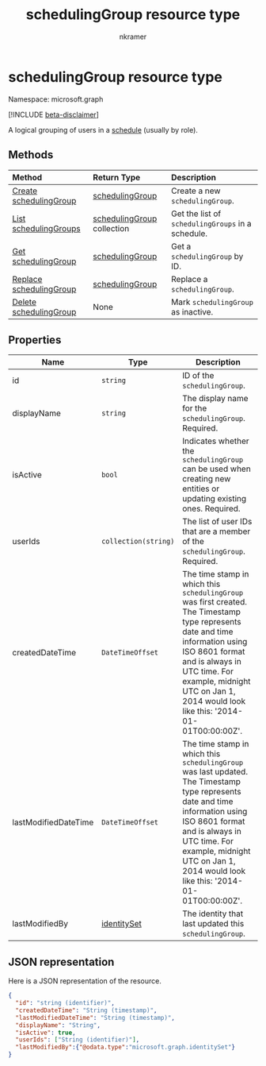 ﻿---
title: "schedulingGroup resource type"
description: "A logical grouping of members in the schedule (usually by role)."
author: "nkramer"
localization_priority: Priority
ms.prod: "microsoft-teams"
doc_type: resourcePageType
---

# schedulingGroup resource type

Namespace: microsoft.graph

[!INCLUDE [beta-disclaimer](../../includes/beta-disclaimer.md)]

A logical grouping of users in a [schedule](schedule.md) (usually by role). 

## Methods

| Method                                                             | Return Type                                      | Description                                       |
| :----------------------------------------------------------------- | :----------------------------------------------- | :------------------------------------------------ |
| [Create schedulingGroup](../api/schedule-post-schedulinggroups.md) | [schedulingGroup](schedulinggroup.md)            | Create a new `schedulingGroup`.                   |
| [List schedulingGroups](../api/schedule-list-schedulinggroups.md)  | [schedulingGroup](schedulinggroup.md) collection | Get the list of `schedulingGroups` in a schedule. |
| [Get schedulingGroup](../api/schedulinggroup-get.md)               | [schedulingGroup](schedulinggroup.md)            | Get a `schedulingGroup` by ID.                    |
| [Replace schedulingGroup](../api/schedulinggroup-put.md)           | [schedulingGroup](schedulinggroup.md)            | Replace a `schedulingGroup`.                      |
| [Delete schedulingGroup](../api/schedulinggroup-delete.md)         | None                                             | Mark `schedulingGroup` as inactive.               |

## Properties

| Name                 | Type                          | Description                                                                                                                                                                                                                                                       |
| -------------------- | ----------------------------- | ----------------------------------------------------------------------------------------------------------------------------------------------------------------------------------------------------------------------------------------------------------------- |
| id                   | `string`                      | ID of the `schedulingGroup`.                                                                                                                                                                                                                                      |
| displayName          | `string`                      | The display name for the `schedulingGroup`. Required.                                                                                                                                                                                                             |
| isActive             | `bool`                        | Indicates whether the `schedulingGroup` can be used when creating new entities or updating existing ones. Required.                                                                                                                                               |
| userIds              | `collection(string)`          | The list of user IDs that are a member of the `schedulingGroup`. Required.                                                                                                                                                                                        |
| createdDateTime      | `DateTimeOffset`              | The time stamp in which this `schedulingGroup` was first created. The Timestamp type represents date and time information using ISO 8601 format and is always in UTC time. For example, midnight UTC on Jan 1, 2014 would look like this: '2014-01-01T00:00:00Z'. |
| lastModifiedDateTime | `DateTimeOffset`              | The time stamp in which this `schedulingGroup` was last updated. The Timestamp type represents date and time information using ISO 8601 format and is always in UTC time. For example, midnight UTC on Jan 1, 2014 would look like this: '2014-01-01T00:00:00Z'.  |
| lastModifiedBy       | [identitySet](identityset.md) | The identity that last updated this `schedulingGroup`.                                                                                                                                                                                                            |

## JSON representation

Here is a JSON representation of the resource.

<!-- {
  "blockType": "resource",
  "keyProperty": "id",
  "@odata.type": "microsoft.graph.schedulingGroup",
  "baseType": "microsoft.graph.changeTrackedEntity"
}-->

```json
{
  "id": "string (identifier)",
  "createdDateTime": "String (timestamp)",
  "lastModifiedDateTime": "String (timestamp)",
  "displayName": "String",
  "isActive": true,
  "userIds": ["String (identifier)"],
  "lastModifiedBy":{"@odata.type":"microsoft.graph.identitySet"}
}
```

<!-- uuid: 8fcb5dbc-d5aa-4681-8e31-b001d5168d79
2015-10-25 14:57:30 UTC -->

<!--
{
  "type": "#page.annotation",
  "description": "schedulingGroup resource",
  "keywords": "",
  "section": "documentation",
  "tocPath": "",
  "suppressions": []
}
-->
